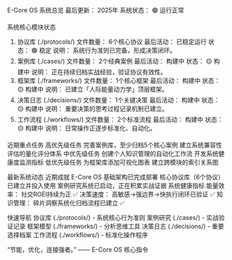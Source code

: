 E-Core OS 系统总览
最后更新： 2025年
系统状态： 🟢 运行正常

系统核心模块状态
1. 协议库 (./protocols/)
文件数量： 6个核心协议
最后活动： 已稳定运行
状态： 🟢 稳定
说明： 系统行为准则已完备，形成决策闭环。
2. 案例库 (./cases/)
文件数量： 2个经典案例
最后活动： 构建中
状态： 🟡 构建中
说明： 正在持续归档实战经验，验证协议有效性。
3. 框架库 (./frameworks/)
文件数量： 1个核心框架
最后活动： 构建中
状态： 🟡 构建中
说明： 已建立「人际能量动力学」顶层框架。
4. 决策日志 (./decisions/)
文件数量： 1个关键决策
最后活动： 构建中
状态： 🟡 构建中
说明： 重要决策的思考过程记录机制已建立。
5. 工作流程 (./workflows/)
文件数量： 2个标准流程
最后活动： 构建中
状态： 🟡 构建中
说明： 日常操作正逐步标准化、自动化。

近期重点任务
高优先级任务
完善案例库，至少归档5个核心案例
建立系统兼容性评估的量化评分体系
中优先级任务
创建个人知识管理的自动化工作流
开发系统健康度监测指标
低优先级任务
为框架库添加可视化图表
建立跨模块的索引关系图

最新系统动态
近期成就
E-Core OS 基础架构已完成部署
核心协议库（6个协议）已建立并投入使用
案例研究系统已启动，正在积累实战证据
系统健康指标
能量效率： 社交ROEI持续为正 ✅
决策速度： 高敏感->强边界->快执行闭环已验证 ✅
知识管理： 碎片洞察系统化归档流程已建立 ✅

快速导航
协议库 (./protocols/) - 系统核心行为准则
案例研究 (./cases/) - 实战验证记录
框架模型 (./frameworks/) - 分析思维工具
决策日志 (./decisions/) - 重要选择档案
工作流程 (./workflows/) - 标准化操作程序

“节能，优化，连接强者。” —— E-Core OS 核心指令
